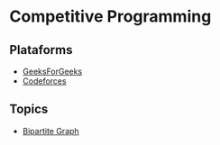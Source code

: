 # Competitive Programming

## Plataforms

- [GeeksForGeeks](http://www.geeksforgeeks.org)
- [Codeforces](https://codeforces.com)

## Topics

- [Bipartite Graph](http://www.geeksforgeeks.org/bipartite-graph/)
